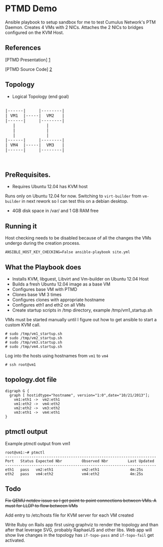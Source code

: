 PTMD Demo
========

Ansible playbook to setup sandbox for me to test Cumulus Network's PTM Daemon.
Creates 4 VMs with 2 NICs. Attaches the 2 NICs to bridges configured on the KVM
Host. 

References
----------
[PTMD Presentation] [1]

[PTMD Source Code] [2]

Topology
--------
* Logical Topology (end goal)

<pre>

|------|     |--------|
| VM1  |-----|  VM2   |
|------|     |--------|
   |            |
   |            |
   |            |
|------|     |--------|
| VM4  |-----|  VM3   |
|------|     |--------|


</pre>

PreRequisites.
--------------

* Requires Ubuntu 12.04 has KVM host

Runs only on Ubuntu 12.04 for now. Switching to ```virt-builder``` from
  ```vm-builder``` in next rework so I can test this on a debian desktop.

* 4GB disk space in /var/ and 1 GB RAM free

Running it
----------

Host checking needs to be disabled because of all the changes the VMs undergo
during the creation process.

````
ANSIBLE_HOST_KEY_CHECKING=False ansible-playbook site.yml

````

What the Playbook does
-----------------------
* Installs KVM, libguest, Libvirt and Vm-builder on Ubuntu 12.04 Host
* Builds a fresh Ubuntu 12.04 image as a base VM
* Configures base VM with PTMD
* Clones base VM 3 times
* Configures clones with appropriate hostname 
* Configures eth1 and eth2 on all VMs
* Create startup scripts in /tmp directory, example /tmp/vm1_startup.sh

VMs must be started manually until I figure out how to get ansible to start a custom KVM call. 
```
# sudo /tmp/vm1_startup.sh
# sudo /tmp/vm2_startup.sh
# sudo /tmp/vm3.startup.sh
# sudo /tmp/vm4.startup.sh
```

Log into the hosts using hostnames from ```vm1``` to ```vm4```
```
# ssh root@vm1
```

topology.dot file
-------------------------


```
digraph G {
  graph [ hostidtype="hostname", version="1:0",date="10/21/2013"];
    vm1:eth1 ->  vm2:eth1
    vm1:eth2 ->  vm4:eth2
    vm2:eth2 ->  vm3:eth2
    vm3:eth1 ->  vm4:eth1
}
```

ptmctl output
------------

Example ptmctl output from vm1

```
root@vm1:~# ptmctl
---------------------------------------------------------------------
Port   Status Expected Nbr         Observed Nbr         Last Updated
---------------------------------------------------------------------
eth1   pass   vm2:eth1             vm2:eth1              4m:25s   
eth2   pass   vm4:eth2             vm4:eth2              4m:25s  
```



Todo
----

~~Fix QEMU netdev issue so I get point to point connections between VMs. A must
for LLDP to flow between VMs~~

Add entry to /etc/hosts file for KVM server for each VM created

Write Ruby on Rails app first using graphviz to render the topology and than
after that leverage SVG, probably RaphaelJS and other libs. Web app will show
live changes in the topology has ```if-topo-pass``` and ```if-topo-fail``` get
activated.

[1]: http://indico.uknof.org.uk/getFile.py/access?contribId=8&resId=1&materialId=slides&confId=28
[2]: http://github.com/CumulusNetworks/ptm
